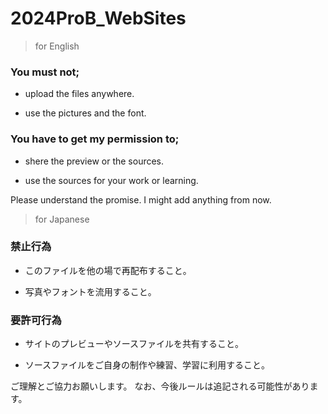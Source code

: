 # 2024ProB_WebSites

> for English
### You must not;

- upload the files anywhere.

- use the pictures and the font.


### You have to get my permission to;

- shere the preview or the sources.

- use the sources for your work or learning.

Please understand the promise.
I might add anything from now.


> for Japanese
### 禁止行為

- このファイルを他の場で再配布すること。

- 写真やフォントを流用すること。


### 要許可行為

- サイトのプレビューやソースファイルを共有すること。

- ソースファイルをご自身の制作や練習、学習に利用すること。

ご理解とご協力お願いします。
なお、今後ルールは追記される可能性があります。
